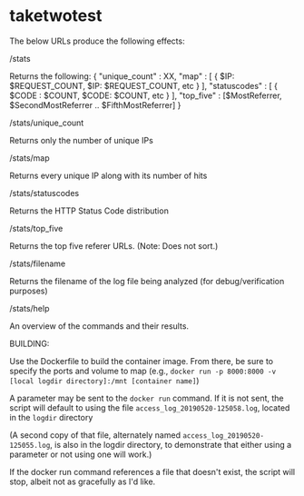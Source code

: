 # taketwotest

The below URLs produce the following effects:

/stats

Returns the following: { "unique_count" : XX, "map" : [ { $IP: $REQUEST_COUNT, $IP: $REQUEST_COUNT, etc } ], "statuscodes" : [ { $CODE : $COUNT, $CODE: $COUNT, etc } ], "top_five" : [$MostReferrer, $SecondMostReferrer .. $FifthMostReferrer] }

/stats/unique_count

Returns only the number of unique IPs

/stats/map 							

Returns every unique IP along with its number of hits

/stats/statuscodes				

Returns the HTTP Status Code distribution

/stats/top_five					

Returns the top five referer URLs. (Note: Does not sort.)

/stats/filename					

Returns the filename of the log file being analyzed (for debug/verification purposes)

/stats/help		 					

An overview of the commands and their results.



BUILDING:

Use the Dockerfile to build the container image. 
From there, be sure to specify the ports and volume to map (e.g., `docker run -p 8000:8000 -v [local logdir directory]:/mnt [container name]`)

A parameter may be sent to the `docker run` command. If it is not sent, the script will default to using the file `access_log_20190520-125058.log`, located in the `logdir` directory

(A second copy of that file, alternately named `access_log_20190520-125055.log`, is also in the logdir directory, to demonstrate that either using a parameter or not using one will work.)

If the docker run command references a file that doesn't exist, the script will stop, albeit not as gracefully as I'd like.
